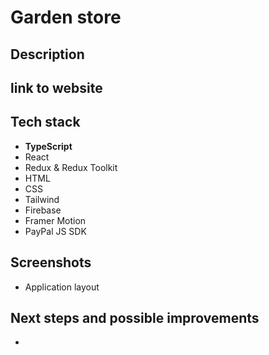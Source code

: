# Garden store

## Description


## link to website

## Tech stack
- **TypeScript**
- React
- Redux & Redux Toolkit 
- HTML
- CSS 
- Tailwind
- Firebase
- Framer Motion
- PayPal JS SDK

## Screenshots

- Application layout



## Next steps and possible improvements 
-
